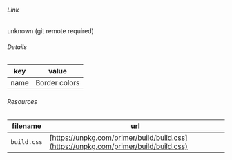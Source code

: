 <!--
https://pypi.org/project/jsfiddle-readme/
-->


###### Link
unknown (git remote required)

###### Details
key|value
-|-
name|Border colors

###### Resources
filename|url
-|-
`build.css`|[https://unpkg.com/primer/build/build.css](https://unpkg.com/primer/build/build.css)